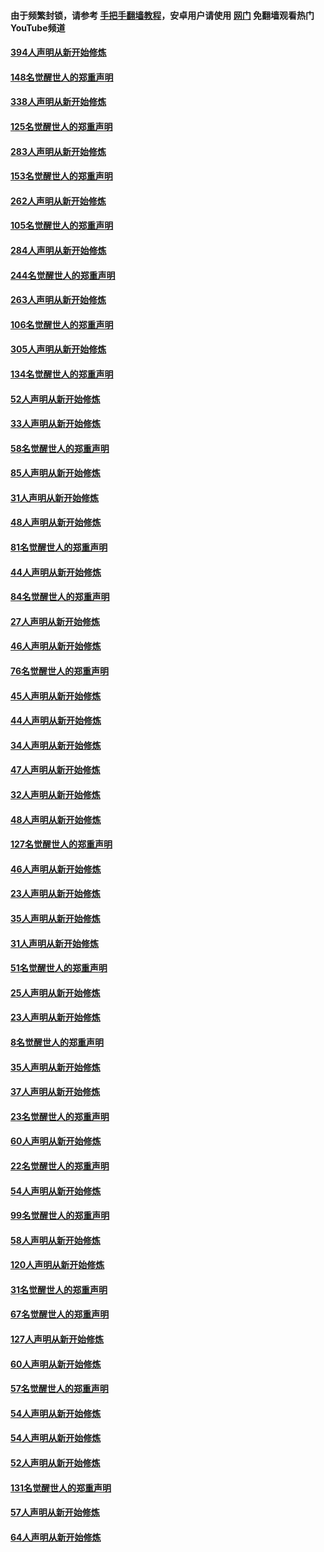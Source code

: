 #### 由于频繁封锁，请参考 [手把手翻墙教程](https://github.com/gfw-breaker/guides/wiki/)，安卓用户请使用 [网门](https://github.com/gfw-breaker/nogfw/blob/master/dl.md?t=05070701) 免翻墙观看热门YouTube频道 

#### [394人声明从新开始修炼](../pages/91/423914.md?t=05070701) 

#### [148名觉醒世人的郑重声明](../pages/91/423913.md?t=05070701) 

#### [338人声明从新开始修炼](../pages/91/423540.md?t=05070701) 

#### [125名觉醒世人的郑重声明](../pages/91/423539.md?t=05070701) 

#### [283人声明从新开始修炼](../pages/91/423296.md?t=05070701) 

#### [153名觉醒世人的郑重声明](../pages/91/423295.md?t=05070701) 

#### [262人声明从新开始修炼](../pages/91/423004.md?t=05070701) 

#### [105名觉醒世人的郑重声明](../pages/91/423003.md?t=05070701) 

#### [284人声明从新开始修炼](../pages/91/422707.md?t=05070701) 

#### [244名觉醒世人的郑重声明](../pages/91/422706.md?t=05070701) 

#### [263人声明从新开始修炼](../pages/91/422553.md?t=05070701) 

#### [106名觉醒世人的郑重声明](../pages/91/422552.md?t=05070701) 

#### [305人声明从新开始修炼](../pages/91/422153.md?t=05070701) 

#### [134名觉醒世人的郑重声明](../pages/91/422152.md?t=05070701) 

#### [52人声明从新开始修炼](../pages/91/421846.md?t=05070701) 

#### [33人声明从新开始修炼](../pages/91/421804.md?t=05070701) 

#### [58名觉醒世人的郑重声明](../pages/91/421845.md?t=05070701) 

#### [85人声明从新开始修炼](../pages/91/421769.md?t=05070701) 

#### [31人声明从新开始修炼](../pages/91/421763.md?t=05070701) 

#### [48人声明从新开始修炼](../pages/91/421605.md?t=05070701) 

#### [81名觉醒世人的郑重声明](../pages/91/421656.md?t=05070701) 

#### [44人声明从新开始修炼](../pages/91/421544.md?t=05070701) 

#### [84名觉醒世人的郑重声明](../pages/91/421543.md?t=05070701) 

#### [27人声明从新开始修炼](../pages/91/421465.md?t=05070701) 

#### [46人声明从新开始修炼](../pages/91/421454.md?t=05070701) 

#### [76名觉醒世人的郑重声明](../pages/91/421453.md?t=05070701) 

#### [45人声明从新开始修炼](../pages/91/421452.md?t=05070701) 

#### [44人声明从新开始修炼](../pages/91/421422.md?t=05070701) 

#### [34人声明从新开始修炼](../pages/91/421322.md?t=05070701) 

#### [47人声明从新开始修炼](../pages/91/421264.md?t=05070701) 

#### [32人声明从新开始修炼](../pages/91/421225.md?t=05070701) 

#### [48人声明从新开始修炼](../pages/91/421202.md?t=05070701) 

#### [127名觉醒世人的郑重声明](../pages/91/421224.md?t=05070701) 

#### [46人声明从新开始修炼](../pages/91/421203.md?t=05070701) 

#### [23人声明从新开始修炼](../pages/91/421138.md?t=05070701) 

#### [35人声明从新开始修炼](../pages/91/421122.md?t=05070701) 

#### [31人声明从新开始修炼](../pages/91/421081.md?t=05070701) 

#### [51名觉醒世人的郑重声明](../pages/91/421080.md?t=05070701) 

#### [25人声明从新开始修炼](../pages/91/421020.md?t=05070701) 

#### [23人声明从新开始修炼](../pages/91/420884.md?t=05070701) 

#### [8名觉醒世人的郑重声明](../pages/91/420883.md?t=05070701) 

#### [35人声明从新开始修炼](../pages/91/420809.md?t=05070701) 

#### [37人声明从新开始修炼](../pages/91/420766.md?t=05070701) 

#### [23名觉醒世人的郑重声明](../pages/91/420765.md?t=05070701) 

#### [60人声明从新开始修炼](../pages/91/420727.md?t=05070701) 

#### [22名觉醒世人的郑重声明](../pages/91/420726.md?t=05070701) 

#### [54人声明从新开始修炼](../pages/91/420529.md?t=05070701) 

#### [99名觉醒世人的郑重声明](../pages/91/420528.md?t=05070701) 

#### [58人声明从新开始修炼](../pages/91/420198.md?t=05070701) 

#### [120人声明从新开始修炼](../pages/91/420141.md?t=05070701) 

#### [31名觉醒世人的郑重声明](../pages/91/420197.md?t=05070701) 

#### [67名觉醒世人的郑重声明](../pages/91/420140.md?t=05070701) 

#### [127人声明从新开始修炼](../pages/91/420082.md?t=05070701) 

#### [60人声明从新开始修炼](../pages/91/420081.md?t=05070701) 

#### [57名觉醒世人的郑重声明](../pages/91/420080.md?t=05070701) 

#### [54人声明从新开始修炼](../pages/91/419533.md?t=05070701) 

#### [54人声明从新开始修炼](../pages/91/419532.md?t=05070701) 

#### [52人声明从新开始修炼](../pages/91/419531.md?t=05070701) 

#### [131名觉醒世人的郑重声明](../pages/91/419530.md?t=05070701) 

#### [57人声明从新开始修炼](../pages/91/419430.md?t=05070701) 

#### [64人声明从新开始修炼](../pages/91/419429.md?t=05070701) 

